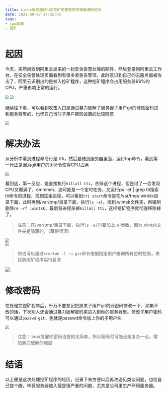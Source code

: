 ```yaml
---
title: Linux服务器CPU因挖矿恶意程序导致爆满的经历
date: 2021-09-07 17:42:43
tags: 
- cpu爆满
- 挖矿
---
```


# 起因

今天，突然间收到阿里云发来的一封安全告警处理的邮件，然后登录到阿里云工作台，在安全告警处理页面看到有很多紧急告警项，此时意识到自己的云服务器被攻击了，阿里云识别出的是植入挖矿程序，这种挖矿程序会占用服务器99%的CPU，严重影响正常的运行。

<img src="攻击.png" style="zoom:75%;" />

<img src="挖矿.png" style="zoom:75%;" />

<br>

继续往下看，可以看到攻击入口是通过暴力破解了服务器子用户git的登陆密码进到服务器里的，也怪自己当时子用户密码设置的比较随意

<img src="密码.png" style="zoom:75%;" />

# 解决办法

从分析中看到进程命令行是./tti，然后登陆到服务器里面，运行top命令，看到第一行正是因为git用户的tti命令使得CPU占满

<img src="top-cpu.png" style="zoom:75%;" />

<br>

看到这，第一反应，是直接执行`killall tti`，杀掉这个进程，但是过了一会发现CPU又爆满了，emmmm，这可能是一个定时任务，又运行ps -ef | grep tti搜索tti命令的进程，找到这条进程，可以看到`tti start`命令是在/var/tmp/.wintsk目录下面，此时再到/var/tmp/目录下面，执行`ls -al`，找到.wintsk文件夹，再强制删除`rm -rf .wintsk`，最后将进程杀掉`killall tti`，这样挖矿程序就彻底移除掉了。

> 注意：在/var/tmp/目录下面，执行`ls -al`时要加上-al参数，因为.wintsk文件夹是隐藏的，（藏得很深）

<img src="ps命令.png" style="zoom:75%;" />

<br>

<img src="隐藏的目录.png" style="zoom:75%;" />

<br>

> 你也可以通过`crontab -l -u git`命令根据指定用户查询所有定时任务，来找到挖矿程序运行目录

<img src="定时任务.png" />

# 修改密码

在处理完挖矿程序后，千万不要忘记把原来子用户git的弱密码修改一下，如果不改的话，下次别人还会通过暴力破解密码来进入到你的服务器里。修改子用户密码可以通过`passwd git`，也就是passwd命令加上你的子用户名

<img src="修改密码.png" style="zoom:75%;" />

> 注意：linux提醒你密码设置的太简单，所以密码尽可能设置复杂一点，增加暴力破解的难度



# 结语

以上便是这次处理挖矿程序的经历，记录下来方便以后再次遇见类似问题，也给自己提个醒，毕竟服务器被入侵是很严重的问题，尤其是公司里生产环境服务器。